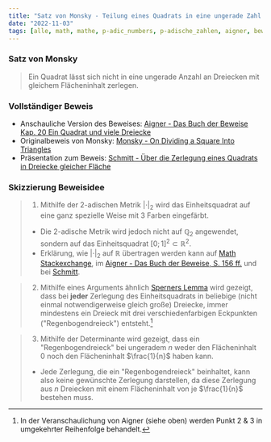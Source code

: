 ```yaml
---
title: "Satz von Monsky - Teilung eines Quadrats in eine ungerade Zahl von Dreiecken"
date: "2022-11-03"
tags: [alle, math, mathe, p-adic_numbers, p-adische_zahlen, aigner, beweis, dreieck, quadrat, aufteilen, flächeninhalt, metric, metrik, sperners_lemma, math_stackexchange, farbe, monsky]
---
```


### Satz von Monsky

>Ein Quadrat lässt sich nicht in eine ungerade Anzahl an Dreiecken mit gleichem Flächeninhalt zerlegen.

### Vollständiger Beweis 

- Anschauliche Version des Beweises: [Aigner - Das Buch der Beweise Kap. 20 Ein Quadrat und viele Dreiecke](https://link.springer.com/chapter/10.1007/978-3-642-02259-3_20)
- Originalbeweis von Monsky: [Monsky - On Dividing a Square Into Triangles](https://www.jstor.org/stable/2317329)
- Präsentation zum Beweis: [Schmitt - Über die Zerlegung eines Quadrats in Dreiecke gleicher Fläche](https://page.math.tu-berlin.de/~felsner/Lehre/TilingSlides/schmitt_100130_1.pdf)

### Skizzierung Beweisidee

>1. Mithilfe der 2-adischen Metrik $|\cdot|_{2}$ wird das Einheitsquadrat auf eine ganz spezielle Weise mit 3 Farben eingefärbt. 
>- Die 2-adische Metrik wird jedoch nicht auf $\mathbb{Q}_{2}$ angewendet, sondern auf das Einheitsquadrat $[0;1]^2\subset \mathbb{R}^2$.
>- Erklärung, wie $|\cdot|_{2}$ auf $\mathbb{R}$ übertragen werden kann auf [Math Stackexchange](https://math.stackexchange.com/questions/1348581/extending-2-adic-valuation-to-real-numbers), im [Aigner - Das Buch der Beweise, S. 156 ff.](https://link.springer.com/chapter/10.1007/978-3-642-02259-3_20) und bei [Schmitt](https://page.math.tu-berlin.de/~felsner/Lehre/TilingSlides/schmitt_100130_1.pdf#page=17).

>2. Mithilfe eines Arguments ähnlich [Sperners Lemma](https://yewtu.be/watch?v=7s-YM-kcKME) wird gezeigt, dass bei **jeder** Zerlegung des Einheitsquadrats in beliebige (nicht einmal notwendigerweise gleich große) Dreiecke, immer mindestens ein Dreieck mit drei verschiedenfarbigen Eckpunkten ("Regenbogendreieck") entsteht.[^1]

>3. Mithilfe der Determinante wird gezeigt, dass ein "Regenbogendreieck" bei ungeradem $n$ weder den Flächeninhalt $0$ noch den Flächeninhalt $\frac{1}{n}$ haben kann.
>- Jede Zerlegung, die ein "Regenbogendreieck" beinhaltet, kann also keine gewünschte Zerlegung darstellen, da diese Zerlegung aus $n$ Dreiecken mit einem Flächeninhalt von je $\frac{1}{n}$ bestehen muss.

[^1]: In der Veranschaulichung von Aigner (siehe oben) werden Punkt 2 & 3 in umgekehrter Reihenfolge behandelt.
